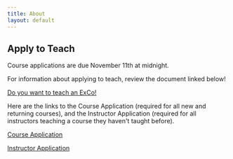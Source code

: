 ```yaml
---
title: About
layout: default
---
```

## Apply to Teach

Course applications are due November 11th at midnight.

For information about applying to teach, review the document linked below!

[Do you want to teach an ExCo!](https://docs.google.com/document/d/1JY7B3yutGbEt-eQ1YcPUDI3B6qHYcPGGANIdwRTAfVo/edit?usp=sharing)

Here are the links to the Course Application (required for all new and returning courses), and the Instructor Application (required for all instructors teaching a course they haven't taught before).

[Course Application](https://docs.google.com/forms/d/e/1FAIpQLScMi9paVO22gX6_iq0PCWirPD6lvkzZrVJ-tkDQQRXQKQVvSA/viewform?usp=sf_link)

[Instructor Application](https://docs.google.com/forms/d/e/1FAIpQLSe96Epw8ta8XWaQGvXQXwfch5CBstRKVSOXreHUsWxoz7zImQ/viewform?usp=sf_link)
